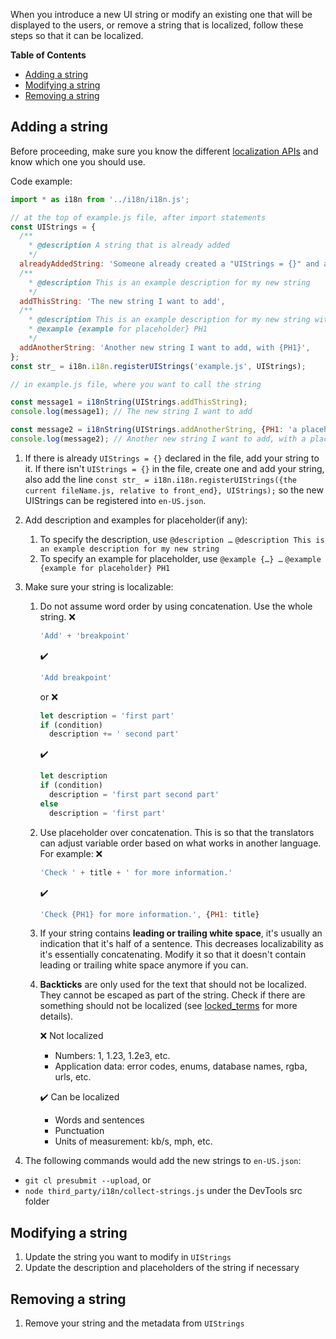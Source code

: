 When you introduce a new UI string or modify an existing one that will be displayed to the users, or remove a string that is localized, follow these steps so that it can be localized.

**Table of Contents**
- [Adding a string](#adding-a-string)
- [Modifying a string](#modifying-a-string)
- [Removing a string](#removing-a-string)

## Adding a string
Before proceeding, make sure you know the different [localization APIs](localization_apis_V2.md) and know which one you should use.

Code example:
  ```javascript
  import * as i18n from '../i18n/i18n.js';

  // at the top of example.js file, after import statements
  const UIStrings = {
    /**
      * @description A string that is already added
      */
    alreadyAddedString: 'Someone already created a "UIStrings = {}" and added this string',
    /**
      * @description This is an example description for my new string
      */
    addThisString: 'The new string I want to add',
    /**
      * @description This is an example description for my new string with placeholder
      * @example {example for placeholder} PH1
      */
    addAnotherString: 'Another new string I want to add, with {PH1}',
  };
  const str_ = i18n.i18n.registerUIStrings('example.js', UIStrings);
  ```

  ```javascript
  // in example.js file, where you want to call the string

  const message1 = i18nString(UIStrings.addThisString);
  console.log(message1); // The new string I want to add

  const message2 = i18nString(UIStrings.addAnotherString, {PH1: 'a placeholder'});
  console.log(message2); // Another new string I want to add, with a placeholder
  ```
1. If there is already `UIStrings = {}` declared in the file, add your string to it.
  If there isn't `UIStrings = {}` in the file, create one and add your string, also add the line `const str_ = i18n.i18n.registerUIStrings({the current fileName.js, relative to front_end}, UIStrings);` so the new UIStrings can be registered into `en-US.json`.


2. Add description and examples for placeholder(if any):
    1. To specify the description, use `@description …`
    `@description This is an example description for my new string`
    2. To specify an example for placeholder, use `@example {…} …`
    `@example {example for placeholder} PH1`

3. Make sure your string is localizable:

   1. Do not assume word order by using concatenation. Use the whole string.
      ❌
      ```javascript
      'Add' + 'breakpoint'
      ```
      ✔️
      ```javascript
      'Add breakpoint'
      ```
      or
      ❌
      ```javascript
      let description = 'first part'
      if (condition)
        description += ' second part'
      ```
      ✔️
      ```javascript
      let description
      if (condition)
        description = 'first part second part'
      else
        description = 'first part'
      ```
   2. Use placeholder over concatenation. This is so that the translators can adjust variable order based on what works in another language. For example:
      ❌
      ```javascript
      'Check ' + title + ' for more information.'
      ```
      ✔️
      ```javascript
      'Check {PH1} for more information.', {PH1: title}
      ```
   3. If your string contains <b>leading or trailing white space</b>, it's usually an indication that it's half of a sentence. This decreases localizability as it's essentially concatenating. Modify it so that it doesn't contain leading or trailing white space anymore if you can.
   4. <b>Backticks</b> are only used for the text that should not be localized. They cannot be escaped as part of the string. Check if there are something should not be localized (see [locked_terms](locked_terms_V2.md) for more details).

      ❌ Not localized

      - Numbers: 1, 1.23, 1.2e3, etc.
      - Application data: error codes, enums, database names, rgba, urls, etc.

      ✔️ Can be localized

      - Words and sentences
      - Punctuation
      - Units of measurement: kb/s, mph, etc.
4. The following commands would add the new strings to `en-US.json`:
  - `git cl presubmit --upload`, or
  - `node third_party/i18n/collect-strings.js` under the DevTools src folder

## Modifying a string
1. Update the string you want to modify in `UIStrings`
2. Update the description and placeholders of the string if necessary

## Removing a string
1. Remove your string and the metadata from `UIStrings`
